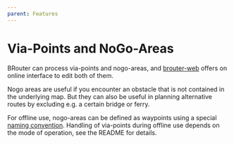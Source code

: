 ```yaml
---
parent: Features
---
```


# Via-Points and NoGo-Areas

BRouter can process via-points and nogo-areas, and [brouter-web](/brouter-web)
offers on online interface to edit both of them.

Nogo areas are useful if you encounter an obstacle that is not contained in the
underlying map. But they can also be useful in planning alternative routes by
excluding e.g. a certain bridge or ferry.

For offline use, nogo-areas can be defined as waypoints using a special [naming convention](../users/android_advanced.md#using-nogo-areas).
Handling of via-points during offline use depends on the mode of operation, see
the README for details.
